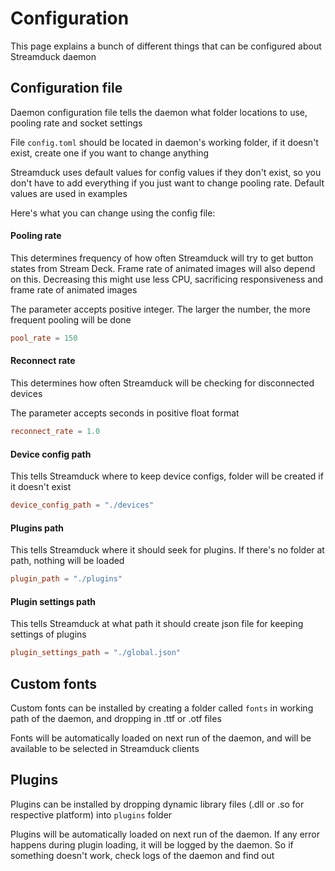 # Configuration
This page explains a bunch of different things that can be configured about Streamduck daemon

## Configuration file
Daemon configuration file tells the daemon what folder locations to use, pooling rate and socket settings

File `config.toml` should be located in daemon's working folder, if it doesn't exist, create one if you want to change anything

Streamduck uses default values for config values if they don't exist, so you don't have to add everything if you just want to change pooling rate. Default values are used in examples

Here's what you can change using the config file:

#### Pooling rate
This determines frequency of how often Streamduck will try to get button states from Stream Deck. Frame rate of animated images will also depend on this. Decreasing this might use less CPU, sacrificing responsiveness and frame rate of animated images 

The parameter accepts positive integer. The larger the number, the more frequent pooling will be done
```toml
pool_rate = 150
```

#### Reconnect rate
This determines how often Streamduck will be checking for disconnected devices

The parameter accepts seconds in positive float format
```toml
reconnect_rate = 1.0
```

#### Device config path
This tells Streamduck where to keep device configs, folder will be created if it doesn't exist 
```toml
device_config_path = "./devices"
```

#### Plugins path
This tells Streamduck where it should seek for plugins. If there's no folder at path, nothing will be loaded
```toml
plugin_path = "./plugins"
```

#### Plugin settings path
This tells Streamduck at what path it should create json file for keeping settings of plugins
```toml
plugin_settings_path = "./global.json"
```

## Custom fonts
Custom fonts can be installed by creating a folder called `fonts` in working path of the daemon, and dropping in .ttf or .otf files

Fonts will be automatically loaded on next run of the daemon, and will be available to be selected in Streamduck clients

## Plugins
Plugins can be installed by dropping dynamic library files (.dll or .so for respective platform) into `plugins` folder

Plugins will be automatically loaded on next run of the daemon. If any error happens during plugin loading, it will be logged by the daemon. So if something doesn't work, check logs of the daemon and find out 